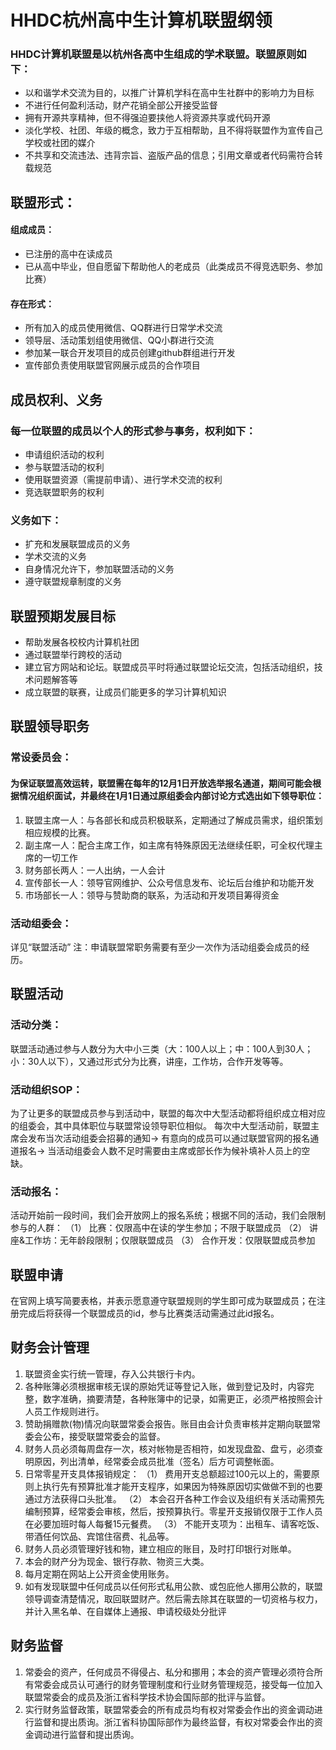 # HHDC杭州高中生计算机联盟纲领

### HHDC计算机联盟是以杭州各高中生组成的学术联盟。联盟原则如下：
* 以和谐学术交流为目的，以推广计算机学科在高中生社群中的影响力为目标
* 不进行任何盈利活动，财产花销全部公开接受监督
* 拥有开源共享精神，但不得强迫要挟他人将资源共享或代码开源
* 淡化学校、社团、年级的概念，致力于互相帮助，且不得将联盟作为宣传自己学校或社团的媒介
* 不共享和交流违法、违背宗旨、盗版产品的信息；引用文章或者代码需符合转载规范

## 联盟形式：
#### 组成成员：
* 已注册的高中在读成员
* 已从高中毕业，但自愿留下帮助他人的老成员（此类成员不得竞选职务、参加比赛）
#### 存在形式：
* 所有加入的成员使用微信、QQ群进行日常学术交流
* 领导层、活动策划组使用微信、QQ小群进行交流
* 参加某一联合开发项目的成员创建github群组进行开发
* 宣传部负责使用联盟官网展示成员的合作项目

## 成员权利、义务
### 每一位联盟的成员以个人的形式参与事务，权利如下：
* 申请组织活动的权利
* 参与联盟活动的权利
* 使用联盟资源（需提前申请）、进行学术交流的权利
* 竞选联盟职务的权利
### 义务如下：
* 扩充和发展联盟成员的义务
* 学术交流的义务
* 自身情况允许下，参加联盟活动的义务
* 遵守联盟规章制度的义务

## 联盟预期发展目标
* 帮助发展各校校内计算机社团
* 通过联盟举行跨校的活动
* 建立官方网站和论坛。联盟成员平时将通过联盟论坛交流，包括活动组织，技术问题解答等
* 成立联盟的联赛，让成员们能更多的学习计算机知识

## 联盟领导职务
### 常设委员会：
#### 为保证联盟高效运转，联盟需在每年的12月1日开放选举报名通道，期间可能会根据情况组织面试，并最终在1月1日通过原组委会内部讨论方式选出如下领导职位：
1.	联盟主席一人：与各部长和成员积极联系，定期通过了解成员需求，组织策划相应规模的比赛。
2.	副主席一人：配合主席工作，如主席有特殊原因无法继续任职，可全权代理主席的一切工作
3.	财务部长两人：一人出纳，一人会计
4.	宣传部长一人：领导官网维护、公众号信息发布、论坛后台维护和功能开发
5.	市场部长一人：领导与赞助商的联系，为活动和开发项目筹得资金
### 活动组委会：
详见“联盟活动”
注：申请联盟常职务需要有至少一次作为活动组委会成员的经历。

## 联盟活动
### 活动分类：
联盟活动通过参与人数分为大中小三类（大：100人以上；中：100人到30人；小：30人以下），又通过形式分为比赛，讲座，工作坊，合作开发等等。
### 活动组织SOP：
为了让更多的联盟成员参与到活动中，联盟的每次中大型活动都将组织成立相对应的组委会，其中具体职位与联盟常设领导职位相似。
每次中大型活动前，联盟主席会发布当次活动组委会招募的通知->
有意向的成员可以通过联盟官网的报名通道报名->
当活动组委会人数不足时需要由主席或部长作为候补填补人员上的空缺。
### 活动报名：
活动开始前一段时间，我们会开放网上的报名系统；根据不同的活动，我们会限制参与的人群：
（1） 比赛：仅限高中在读的学生参加；不限于联盟成员
（2） 讲座&工作坊：无年龄段限制；仅限联盟成员
（3） 合作开发：仅限联盟成员参加

## 联盟申请
在官网上填写简要表格，并表示愿意遵守联盟规则的学生即可成为联盟成员；在注册完成后将获得一个联盟成员的id，参与比赛类活动需通过此id报名。

## 财务会计管理
1. 联盟资金实行统一管理，存入公共银行卡内。
2. 各种账簿必须根据审核无误的原始凭证等登记入账，做到登记及时，内容完整，数字准确，摘要清楚，各种账簿中的记录，如需更正，必须严格按照会计人员工作规则进行。
3. 赞助捐赠款(物)情况向联盟常委会报告。账目由会计负责审核并定期向联盟常委会公布，接受联盟常委会的监督。
4. 财务人员必须每周盘存一次，核对帐物是否相符，如发现盘盈、盘亏，必须查明原因，列出清单，经常委会成员批准（签名）后方可调整帐面。
5. 日常零星开支具体报销规定：
（1） 费用开支总额超过100元以上的，需要原则上执行先有预算批准才能开支程序，如果因为特殊原因切实做做不到的也要通过方法获得口头批准。
（2） 本会召开各种工作会议及组织有关活动需预先编制预算，经常委会审核，然后，按预算执行。零星开支报销仅限于工作人员在必要加班时每人每餐15元餐费。
（3） 不能开支项为：出租车、请客吃饭、带酒任何饮品、宾馆住宿费、礼品等。
6. 财务人员必须管理好钱和物，建立相应的账目，及时打印银行对账单。
7. 本会的财产分为现金、银行存款、物资三大类。
8. 每月定期在网站上公开资金使用账务。
9. 如有发现联盟中任何成员以任何形式私用公款、或包庇他人挪用公款的，联盟领导调查清楚情况，取回联盟财产。然后需去除其在联盟的一切资格与权力，并计入黑名单、在自媒体上通报、申请校级处分批评

## 财务监督
1. 常委会的资产，任何成员不得侵占、私分和挪用；本会的资产管理必须符合所有常委会成员认可通行的财务管理制度和行业财务管理规范，接受每一位加入联盟常委会的成员及浙江省科学技术协会国际部的批评与监督。
2. 实行财务监督政策，联盟常委会的所有成员均有权对常委会作出的资金调动进行监督和提出质询。浙江省科协国际部作为最终监督，有权对常委会作出的资金调动进行监督和提出质询。








